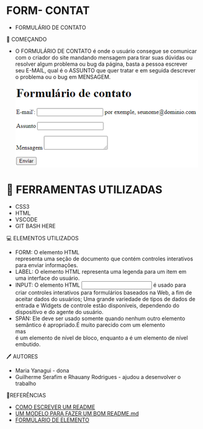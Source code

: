 # FORM- CONTAT

* FORMULÁRIO DE CONTATO

🚀 COMEÇANDO 

* O FORMULÁRIO DE CONTATO é onde o usuário consegue se comunicar com o criador do site mandando mensagem para tirar suas dúvidas ou resolver algum problema ou bug da página, basta a pessoa escrever seu E-MAIL, qual é o ASSUNTO que quer tratar e em seguida descrever o problema ou o bug em MENSAGEM.
![Tela de inicio](inicio%20da%20pagina.png)

# :hammer: FERRAMENTAS UTILIZADAS

* CSS3 
* HTML 
* VSCODE 
* GIT BASH HERE

💻 ELEMENTOS UTILIZADOS 

* FORM: O elemento HTML <form> representa uma seção de documento que contém controles
interativos para enviar informações.
* LABEL: O elemento HTML <label> representa uma legenda para um item em uma interface
do usuário.
* INPUT: O elemento HTML <input> é usado para criar controles interativos para
formulários baseados na Web, a fim de aceitar dados do usuários; Uma grande variedade
de tipos de dados de entrada e Widgets de controle estão disponíveis, dependendo do dispositivo e do agente do usuário.
* SPAN: Ele deve ser usado somente quando nenhum outro elemento semântico é apropriado.É muito parecido com um elemento <div> mas <div> é um elemento de nível de bloco, enquanto a é um elemento de nível embutido.<span><span>


🖊️ AUTORES 
* Maria Yanagui - dona 
* Guilherme Serafim e Rhauany Rodrigues - ajudou a desenvolver o trabalho  

📎REFERÊNCIAS
* <a href =https://www.alura.com.br/artigos/escrever-bom-readme>COMO ESCREVER UM README</a>
* <a href = https://gist.github.com/lohhans/f8da0b147550df3f96914d3797e9fb89#-instala%C3%A7%C3%A3o>UM MODELO PARA FAZER UM BOM README.md</a>
* <a href = https://developer.mozilla.org/en-US/docs/Web/HTML/Element/form> FORMÚLARIO DE ELEMENTO</a>


 
